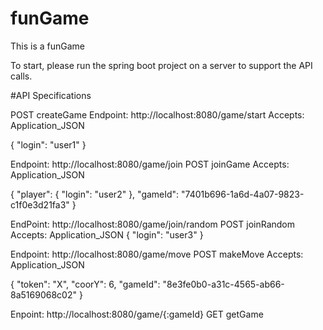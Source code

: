 # funGame
This is a funGame


To start, please run the spring boot project on a server to support the API calls.

#API Specifications

POST createGame
Endpoint: http://localhost:8080/game/start
Accepts: Application_JSON

{
    "login": "user1"
}



Endpoint: http://localhost:8080/game/join
POST joinGame
Accepts: Application_JSON

{
    "player": {
        "login": "user2"
    },
    "gameId": "7401b696-1a6d-4a07-9823-c1f0e3d21fa3"
}




EndPoint: http://localhost:8080/game/join/random
POST joinRandom
Accepts: Application_JSON
{
    "login": "user3"
}

Endpoint: http://localhost:8080/game/move
POST makeMove
Accepts: Application_JSON

{
    "token": "X",
    "coorY": 6,
    "gameId": "8e3fe0b0-a31c-4565-ab66-8a5169068c02"
}



Enpoint: http://localhost:8080/game/{:gameId}
GET getGame
